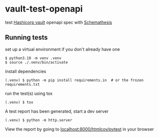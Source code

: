 # vault-test-openapi

test [Hashicorp vault](https://www.vaultproject.io/) openapi spec
with [Schemathesis](https://schemathesis.readthedocs.io/en/stable/)

## Running tests

set up a virtual environment if you don't already have one

```shell
$ python3.10 -m venv .venv
$ source ./.venv/bin/activate
```

install dependencies
```shell
(.venv) $ python -m pip install requirements.in  # or the frozen requirements.txt
```

run the test(s) using tox
```shell
(.venv) $ tox
```

A test report has been generated, start a dev server
```shell
(.venv) $ python -m http.server
```

View the report by going to [localhost:8000/htmlcov/pytest](http://localhost:8000/htmlcov/pytest) in your browser
